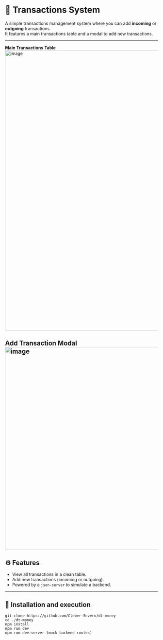 # 💸 Transactions System

A simple transactions management system where you can add **incoming** or **outgoing** transactions.  
It features a main transactions table and a modal to add new transactions.  

---

**Main Transactions Table**  
<img width="1710" height="923" alt="image" src="https://github.com/user-attachments/assets/6f6d45ef-7595-4ad6-91de-f24581e8bf36" />

**Add Transaction Modal**  
<img width="692" height="668" alt="image" src="https://github.com/user-attachments/assets/ca6c1fc6-b722-4cea-9d1a-a811a31b91f4" />
---

## ⚙️ Features

- View all transactions in a clean table.
- Add new transactions (incoming or outgoing).
- Powered by a `json-server` to simulate a backend.

---

## 🚀 Installation and execution

```
git clone https://github.com/Cleber-Severo/dt-money
cd ./dt-money 
npm install 
npm run dev 
npm run dev:server (mock backend routes)
```
